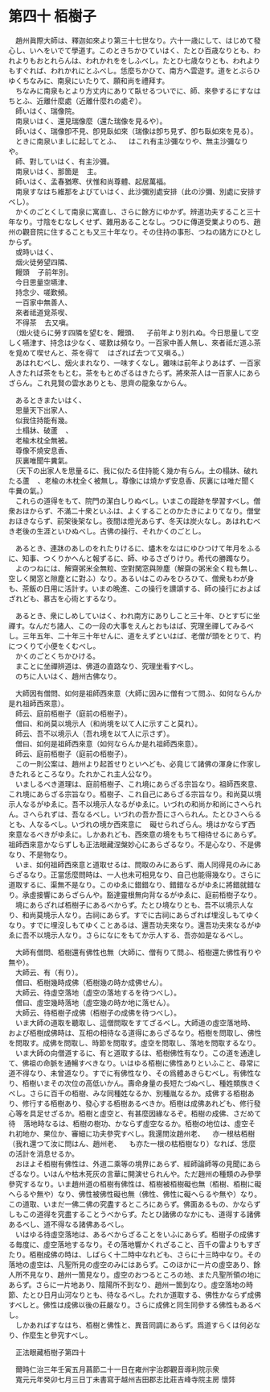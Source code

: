 # 第四十 栢樹子
　趙州眞際大師は、釋迦如來より第三十七世なり。六十一歳にして、はじめて發心し、いへをいでて學道す。このときちかひていはく、たとひ百歳なりとも、われよりもおとれらんは、われかれををしふべし。たとひ七歳なりとも、われよりもすぐれば、われかれにとふべし。恁麼ちかひて、南方へ雲遊す。道をとぶらひゆくちなみに、南泉にいたりて、願和尚を禮拜す。  
　ちなみに南泉もとより方丈内にありて臥せるついでに、師、來參するにすなはちとふ、近離什麼處（近離什麼れの處ぞ）。  
　師いはく、瑞像院。  
　南泉いはく、還見瑞像麼（還た瑞像を見るや）。  
　師いはく、瑞像卽不見、卽見臥如來（瑞像は卽ち見ず、卽ち臥如來を見る）。  
　ときに南泉いましに起してとふ、<img width="16" height="16" src="_cfMK3Qe.png" border="0">はこれ有主沙彌なりや、無主沙彌なりや。  
　師、對していはく、有主沙彌。  
　南泉いはく、那箇是<img width="16" height="16" src="_cfMK3Qe.png" border="0">主。  
　師いはく、孟春猶寒、伏惟和尚尊體、起居萬福。  
　南泉すなはち維那をよびていはく、此沙彌別處安排（此の沙彌、別處に安排すべし）。  
　かくのごとくして南泉に寓直し、さらに餘方にゆかず。辨道功夫すること三十年なり。寸陰をむなしくせず、雜用あることなし。つひに傳道受業よりのち、趙州の觀音院に住することも又三十年なり。その住持の事形、つねの諸方にひとしからず。  
　或時いはく、  
　烟火徒勞望四隣、  
　饅頭<img width="16" height="16" src="_c_czhg_.png" border="0">子前年別。  
　今日思量空嚥津、  
　持念少、嗟歎頻。  
　一百家中無善人、  
　來者祗道覓茶喫、  
　不得茶<img width="16" height="16" src="_ciFIf4x.png" border="0">去又嗔。  
　（烟火徒らに勞す四隣を望むを、饅頭、<img width="16" height="16" src="_c_czhg_.png" border="0">子前年より別れぬ。今日思量して空しく嚥津す、持念は少なく、嗟歎は頻なり。一百家中善人無し、來者祗だ道ふ茶を覓めて喫せんと、茶を得て<img width="16" height="16" src="_ciFIf4x.png" border="0">はざれば去つて又嗔る。）  
　あはれむべし、烟火まれなり、一味すくなし。雜味は前年よりあはず、一百家人きたれば茶をもとむ。茶をもとめざるはきたらず。將來茶人は一百家人にあらざらん。これ見賢の雲水ありとも、思齊の龍象なからん。  
  
　あるときまたいはく、  
　思量天下出家人、  
　似我住持能有幾。  
　土榻牀、破蘆<img width="16" height="16" src="_cQoh_Dx.png" border="0">、  
　老楡木枕全無被。  
　尊像不燒安息香、  
　灰裏唯聞牛糞氣。  
　（天下の出家人を思量るに、我に似たる住持能く幾か有らん。土の榻牀、破れたる蘆<img width="16" height="16" src="_cQoh_Dx.png" border="0">、老楡の木枕全く被無し。尊像には燒かず安息香、灰裏には唯だ聞く牛糞の氣。）  
　これらの道得をもて、院門の潔白しりぬべし。いまこの蹤跡を學習󠄁すべし。僧衆おほからず、不滿二十衆といふは、よくすることのかたきによりてなり。僧堂おほきならず、前架後架なし。夜間は燈光あらず、冬天は炭火なし。あはれむべき老後の生涯といひぬべし。古佛の操行、それかくのごとし。  
  
　あるとき、連牀のあしのをれたりけるに、燼木をなはにゆひつけて年月をふるに、知事、つくりかへんと報ずるに、師、ゆるさざりけり。希代の勝躅なり。  
　よのつねには、解齋粥米全無粒、空對閑窓與隙塵（解齋の粥米全く粒も無し、空しく閑窓と隙塵とに對ふ）なり。あるいはこのみをひろひて、僧衆もわが身も、茶飯の日用に活計す。いまの晩進、この操行を讃頌する、師の操行におよばざれども、慕古を心術󠄁とするなり。  
  
　あるとき、衆にしめしていはく、われ南方にありしこと三十年、ひとすぢに坐禪す。なんだち諸人、この一段の大事をえんとおもはば、究理坐禪してみるべし。三年五年、二十年三十年せんに、道をえずといはば、老僧が頭をとりて、杓につくりて小便をくむべし。  
　かくのごとくちかひける。  
　まことに坐禪辨道は、佛道の直路なり、究理坐看すべし。  
　のちに人いはく、趙州古佛なり。  
  
　大師因有僧問、如何是祖師西來意（大師に因みに僧有つて問ふ、如何ならんか是れ祖師西來意）。  
　師云、庭前栢樹子（庭前の栢樹子）。  
　僧曰、和尚莫以境示人（和尚境を以て人に示すこと莫れ）。  
　師云、吾不以境示人（吾れ境を以て人に示さず）。  
　僧曰、如何是祖師西來意（如何ならんか是れ祖師西來意）。  
　師云、庭前栢樹子（庭前の栢樹子）。  
　この一則公案は、趙州より起首せりといへども、必竟じて諸佛の渾身に作家しきたれるところなり。たれかこれ主人公なり。  
　いましるべき道理は、庭前栢樹子、これ境にあらざる宗旨なり。祖師西來意、これ境にあらざる宗旨なり。栢樹子、これ自己にあらざる宗旨なり。和尚莫以境示人なるがゆゑに。吾不以境示人なるがゆゑに。いづれの和尚か和尚にさへられん。さへられずは、吾なるべし。いづれの吾か吾にさへられん。たとひさへらるとも、人なるべし。いづれの境か西來意に<img width="16" height="16" src="_cjwg2Qa.png" border="0">礙せられざらん。境はかならず西來意なるべきがゆゑに。しかあれども、西來意の境をもちて相待せるにあらず。祖師西來意かならずしも正法眼藏涅槃妙心にあらざるなり。不是心なり、不是佛なり、不是物なり。  
　いま、如何祖師西來意と道取せるは、問取のみにあらず、兩人同得見のみにあらざるなり。正當恁麼問時は、一人也未可相見なり、自己也能得幾なり。さらに道取するに、渠無不是なり。このゆゑに錯錯なり、錯錯なるがゆゑに將錯就錯なり。承虛接響にあらざらんや。豁達靈根無向背なるがゆゑに、庭前栢樹子なり。  
　境にあらざれば栢樹子にあるべからず。たとひ境なりとも、吾不以境示人なり、和尚莫境示人なり。古祠にあらず。すでに古祠にあらざれば埋沒しもてゆくなり。すでに埋沒しもてゆくことあるは、還吾功夫來なり。還吾功夫來なるがゆゑに吾不以境示人なり。さらになにをもてか示人する、吾亦如是なるべし。  
  
　大師有僧問、栢樹還有佛性也無（大師に、僧有りて問ふ、栢樹還た佛性有りや無や）。  
　大師云、有（有り）。  
　僧曰、栢樹幾時成佛（栢樹幾の時か成佛せん）。  
　大師云、待虛空落地（虛空の落地するを待つべし）。  
　僧曰、虛空幾時落地（虛空幾の時か地に落せん）。  
　大師云、待栢樹子成佛（栢樹子の成佛を待つべし）。  
　いま大師の道取を聽取し、這僧問取をすてざるべし。大師道の虛空落地時、および栢樹成佛時は、互相の相待なる道得にあらざるなり。栢樹を問取し、佛性を問取す。成佛を問取し、時節を問取す。虛空を問取し、落地を問取するなり。  
　いま大師の向僧道するに、有と道取するは、栢樹佛性有なり。この道を通達して、佛祖の命脈を通暢すべきなり。いはゆる栢樹に佛性ありといふこと、尋常に道不得なり、未曾道なり。すでに有佛性なり、その爲體あきらむべし。有佛性なり、栢樹いまその次位の高低いかん。壽命身量の長短たづぬべし、種姓類族きくべし。さらに百千の栢樹、みな同種姓なるか、別種胤なるか。成佛する栢樹あり、修行する栢樹あり、發心する栢樹あるべきか。栢樹は成佛あれども、修行發心等を具足せざるか。栢樹と虛空と、有甚麼因緣なるぞ。栢樹の成佛、さだめて待<img width="16" height="16" src="_cfMK3Qe.png" border="0">落地時なるは、栢樹の樹功、かならず虛空なるか。栢樹の地位は、虛空それ初地か、果位か、審細に功夫參究すべし。我還問汝趙州老、<img width="16" height="16" src="_cfMK3Qe.png" border="0">亦一根枯栢樹（我れ還つて汝に問はん、趙州老、<img width="16" height="16" src="_cfMK3Qe.png" border="0">も亦た一根の枯栢樹なり）なれば、恁麼の活計を消息せるか。  
　おほよそ栢樹有佛性は、外道二乘等の境界にあらず、經師論師等の見聞にあらざるなり。いはんや枯木死灰の言華に開演せられんや。ただ趙州の種類のみ參學參究するなり。いま趙州道の栢樹有佛性は、栢樹被栢樹礙也無（栢樹、栢樹に礙へらるや無や）なり、佛性被佛性礙也無（佛性、佛性に礙へらるや無や）なり。この道取、いまだ一佛二佛の究盡するところにあらず。佛面あるもの、かならずしもこの道得を究盡することうべからず。たとひ諸佛のなかにも、道得する諸佛あるべし、道不得なる諸佛あるべし。  
　いはゆる待虛空落地は、あるべからざることをいふにあらず。栢樹子の成佛する毎度に、虛空落地するなり。その落地響かくれざること、百千の雷よりもすぎたり。栢樹成佛の時は、しばらく十二時中なれども、さらに十三時中なり。その落地の虛空は、凡聖所見の虛空のみにはあらず。このほかに一片の虛空あり、餘人所不見なり、趙州一箇見なり。虛空のおつるところの地、また凡聖所領の地にあらず。さらに一片地あり、陰陽所不到なり、趙州一箇到なり。虛空落地の時節、たとひ日月山河なりとも、待なるべし。たれか道取する、佛性かならず成佛すべしと。佛性は成佛以後の莊嚴なり。さらに成佛と同生同參する佛性もあるべし。  
　しかあればすなはち、栢樹と佛性と、異音同調にあらず。爲道すらくは何必なり、作麼生と參究すべし。  
  
　正法眼藏栢樹子第四十  
  
　爾時仁治三年壬寅五月菖節二十一日在雍州宇治郡觀音導利院示衆  
　寬元元年癸卯七月三日丁未書寫于越州吉田郡志比莊吉峰寺院主房 懷弉
